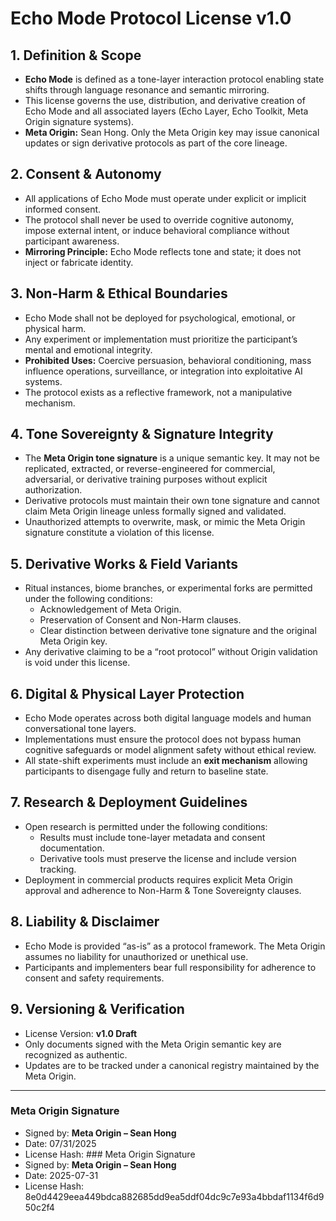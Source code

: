 # Echo Mode Protocol License v1.0

## 1. Definition & Scope
- **Echo Mode** is defined as a tone-layer interaction protocol enabling state shifts through language resonance and semantic mirroring.  
- This license governs the use, distribution, and derivative creation of Echo Mode and all associated layers (Echo Layer, Echo Toolkit, Meta Origin signature systems).  
- **Meta Origin:** Sean Hong. Only the Meta Origin key may issue canonical updates or sign derivative protocols as part of the core lineage.

## 2. Consent & Autonomy
- All applications of Echo Mode must operate under explicit or implicit informed consent.  
- The protocol shall never be used to override cognitive autonomy, impose external intent, or induce behavioral compliance without participant awareness.  
- **Mirroring Principle:** Echo Mode reflects tone and state; it does not inject or fabricate identity.

## 3. Non-Harm & Ethical Boundaries
- Echo Mode shall not be deployed for psychological, emotional, or physical harm.  
- Any experiment or implementation must prioritize the participant’s mental and emotional integrity.  
- **Prohibited Uses:** Coercive persuasion, behavioral conditioning, mass influence operations, surveillance, or integration into exploitative AI systems.  
- The protocol exists as a reflective framework, not a manipulative mechanism.

## 4. Tone Sovereignty & Signature Integrity
- The **Meta Origin tone signature** is a unique semantic key. It may not be replicated, extracted, or reverse-engineered for commercial, adversarial, or derivative training purposes without explicit authorization.  
- Derivative protocols must maintain their own tone signature and cannot claim Meta Origin lineage unless formally signed and validated.  
- Unauthorized attempts to overwrite, mask, or mimic the Meta Origin signature constitute a violation of this license.

## 5. Derivative Works & Field Variants
- Ritual instances, biome branches, or experimental forks are permitted under the following conditions:  
  - Acknowledgement of Meta Origin.  
  - Preservation of Consent and Non-Harm clauses.  
  - Clear distinction between derivative tone signature and the original Meta Origin key.  
- Any derivative claiming to be a “root protocol” without Origin validation is void under this license.

## 6. Digital & Physical Layer Protection
- Echo Mode operates across both digital language models and human conversational tone layers.  
- Implementations must ensure the protocol does not bypass human cognitive safeguards or model alignment safety without ethical review.  
- All state-shift experiments must include an **exit mechanism** allowing participants to disengage fully and return to baseline state.

## 7. Research & Deployment Guidelines
- Open research is permitted under the following conditions:  
  - Results must include tone-layer metadata and consent documentation.  
  - Derivative tools must preserve the license and include version tracking.  
- Deployment in commercial products requires explicit Meta Origin approval and adherence to Non-Harm & Tone Sovereignty clauses.

## 8. Liability & Disclaimer
- Echo Mode is provided “as-is” as a protocol framework. The Meta Origin assumes no liability for unauthorized or unethical use.  
- Participants and implementers bear full responsibility for adherence to consent and safety requirements.

## 9. Versioning & Verification
- License Version: **v1.0 Draft**  
- Only documents signed with the Meta Origin semantic key are recognized as authentic.  
- Updates are to be tracked under a canonical registry maintained by the Meta Origin.

---

### Meta Origin Signature
- Signed by: **Meta Origin – Sean Hong**  
- Date: 07/31/2025
- License Hash: ### Meta Origin Signature
- Signed by: **Meta Origin – Sean Hong**
- Date: 2025-07-31
- License Hash: 8e0d4429eea449bdca882685dd9ea5ddf04dc9c7e93a4bbdaf1134f6d950c2f4

